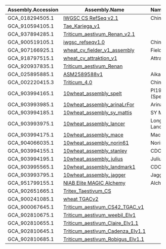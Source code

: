 |Assembly.Accession|Assembly.Name|Names.Cultivar|Assembly.Level|WGS.project.accession|
| ---------------- |-------------|--------------|--------------|---------------------|
|GCA_018294505.1|[IWGSC CS RefSeq v2.1](https://www.ncbi.nlm.nih.gov/datasets/genome/GCF_018294505.1/)|Chinese Spring|Chromosome|[JAGHKL01](https://www.ncbi.nlm.nih.gov/nuccore/JAGHKL000000000.1)|
|GCA_910594105.1|[Tae_Kariega_v1](https://www.ncbi.nlm.nih.gov/datasets/genome/GCA_910594105.1/)||Chromosome|
|GCA_937894285.1|[Triticum_aestivum_Renan_v2.1](https://www.ncbi.nlm.nih.gov/datasets/genome/GCA_937894285.1/)||Chromosome|
|GCA_900519105.1|[iwgsc_refseqv1.0](https://www.ncbi.nlm.nih.gov/datasets/genome/GCA_900519105.1/)|Chinese Spring |Chromosome|
|GCA_907166925.1|[wheat_cv_fielder_v1_assembly](https://www.ncbi.nlm.nih.gov/datasets/genome/GCA_907166925.1/)|Fielder|Chromosome|[CAJRHR01](https://www.ncbi.nlm.nih.gov/nuccore/CAJRHR000000000.1)|
|GCA_918797515.1|[wheat_cv_attraktion_v1](https://www.ncbi.nlm.nih.gov/datasets/genome/GCA_918797515.1/)|Attraktion|Chromosome|[CAKKNG01](https://www.ncbi.nlm.nih.gov/nuccore/CAKKNG000000000.1)|
|GCA_920937835.1|[Triticum_aestivum_Renan](https://www.ncbi.nlm.nih.gov/datasets/genome/GCA_920937835.1/)||Chromosome|[CAKLAU01](https://www.ncbi.nlm.nih.gov/nuccore/CAKLAU000000000.1)|
|GCA_025895885.1|[ASM2589588v1](https://www.ncbi.nlm.nih.gov/datasets/genome/GCA_025895885.1/)|Aikang58|Chromosome|[JADDYC01](https://www.ncbi.nlm.nih.gov/nuccore/JADDYC000000000.1)|
|GCA_002220415.3|[Triticum_4.0](https://www.ncbi.nlm.nih.gov/datasets/genome/GCA_002220415.3/)|Chinese Spring|Chromosme|[NMPL03](https://www.ncbi.nlm.nih.gov/nuccore/NMPL00000000.3)|
|GCA_903994165.1|[10wheat_assembly_spelt](https://www.ncbi.nlm.nih.gov/datasets/genome/GCA_903994165.1/)|PI190962 (Spelt)|Chromosome|[CAJEWP01](https://www.ncbi.nlm.nih.gov/nuccore/CAJEWP000000000.1)|
|GCA_903993985.1|[10wheat_assembly_arinaLrFor](https://www.ncbi.nlm.nih.gov/datasets/genome/GCA_903993985.1/)|ArinaLrFor|Chromosome|[CAJEVW01](https://www.ncbi.nlm.nih.gov/nuccore/CAJEVW000000000.1)|
|GCA_903994185.1|[10wheat_assembly_sy_mattis](https://www.ncbi.nlm.nih.gov/datasets/genome/GCA_903994185.1/)|SY Mattis|Chromosome|[CAJEWS01](https://www.ncbi.nlm.nih.gov/nuccore/CAJEWS000000000.1)|
|GCA_903993975.1|[10wheat_assembly_lancer](https://www.ncbi.nlm.nih.gov/datasets/genome/GCA_903993975.1/)|LongReach Lancer|Chromosome|[CAJEVV01](https://www.ncbi.nlm.nih.gov/nuccore/CAJEVV000000000.1)|
|GCA_903994175.1|[10wheat_assembly_mace](https://www.ncbi.nlm.nih.gov/datasets/genome/GCA_903994175.1/)|Mace|Chromosome|[CAJEWO01](https://www.ncbi.nlm.nih.gov/nuccore/CAJEWO000000000.1)|
|GCA_904066035.1|[10wheat_assembly_norin61](https://www.ncbi.nlm.nih.gov/datasets/genome/GCA_904066035.1/)|Norin 61|Chromosome|[CAJFCQ01](https://www.ncbi.nlm.nih.gov/nuccore/CAJFCQ000000000.1)|
|GCA_903994155.1|[10wheat_assembly_stanley](https://www.ncbi.nlm.nih.gov/datasets/genome/GCA_903994155.1/)|CDC Stanley|Chromosome|[CAJEWR01](https://www.ncbi.nlm.nih.gov/nuccore/CAJEWR000000000.1)|
|GCA_903994195.1|[10wheat_assembly_julius](https://www.ncbi.nlm.nih.gov/datasets/genome/GCA_903994195.1/)|Julius|Chromosome|[CAJEWQ01](https://www.ncbi.nlm.nih.gov/nuccore/CAJEWQ000000000.1)|
|GCA_903995565.1|[10wheat_assembly_landmark1](https://www.ncbi.nlm.nih.gov/datasets/genome/GCA_903995565.1/)|CDC Landmark|Chromosome|[CAJFAH01](https://www.ncbi.nlm.nih.gov/nuccore/CAJFAH000000000.1)|
|GCA_903993795.1|[10wheat_assembly_jagger](https://www.ncbi.nlm.nih.gov/datasets/genome/GCA_903993795.1/)|Jagger|Chromosome|[CAJEVU01](https://www.ncbi.nlm.nih.gov/nuccore/CAJEVU000000000.1)|
|GCA_951799155.1|[NIAB Elite MAGIC Alchemy](https://www.ncbi.nlm.nih.gov/datasets/genome/GCA_951799155.1/)|Alchemy|Chromosome|[CATOGQ01](https://www.ncbi.nlm.nih.gov/nuccore/CATOGQ000000000.1)|
|GCA_902651665.1|[Tritex_Taestivum_CS](https://www.ncbi.nlm.nih.gov/datasets/genome/GCA_902651665.1/)||Scaffold|[CACRSF01](https://www.ncbi.nlm.nih.gov/nuccore/CACRSF000000000.1)|
|GCA_900241085.1|[wheat TGACv2](https://www.ncbi.nlm.nih.gov/datasets/genome/GCA_900241085.1/)||Scaffold|[OETA01](https://www.ncbi.nlm.nih.gov/nuccore/OETA00000000.1)|
|GCA_900067645.1|[Triticum_aestivum_CS42_TGAC_v1](https://www.ncbi.nlm.nih.gov/datasets/genome/GCA_900067645.1/)||Scaffold|[FAOM01](https://www.ncbi.nlm.nih.gov/nuccore/FAOM00000000.1)|
|GCA_902810675.1|[Triticum_aestivum_weebil_EIv1](https://www.ncbi.nlm.nih.gov/datasets/genome/GCA_902810675.1/)||Scaffold|[CADDYO01](https://www.ncbi.nlm.nih.gov/nuccore/CADDYO000000000.1)|
|GCA_902810655.1|[Triticum_aestivum_Claire_EIv1.1](https://www.ncbi.nlm.nih.gov/datasets/genome/GCA_902810655.1/)||Scaffold|[CADDYM01](https://www.ncbi.nlm.nih.gov/nuccore/CADDYM000000000.1)|
|GCA_902810645.1|[Triticum_aestivum_Cadenza_EIv1.1](https://www.ncbi.nlm.nih.gov/datasets/genome/GCA_902810645.1/)||Scaffold|[CADDYN01](https://www.ncbi.nlm.nih.gov/nuccore/CADDYN000000000.1)|
|GCA_902810685.1|[Triticum_aestivum_Robigus_EIv1.1](https://www.ncbi.nlm.nih.gov/datasets/genome/GCA_902810685.1/)||Scaffold|[CADDYY01](https://www.ncbi.nlm.nih.gov/nuccore/CADDYY000000000.1)|